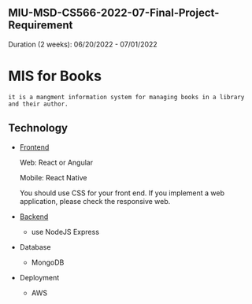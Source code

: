 ## MIU-MSD-CS566-2022-07-Final-Project-Requirement
Duration (2 weeks): 06/20/2022 - 07/01/2022 

# MIS for Books

    it is a mangment information system for managing books in a library and their author.
## Technology 

* [Frontend](https://github.com/AwaabElamin/Graduation/tree/front) 

	Web: React or Angular 

	Mobile: React Native 

	You should use CSS for your front end. If you implement a web application, please check the responsive web. 

* [Backend](https://github.com/AwaabElamin/Graduation/tree/back) 

	* use NodeJS Express


* Database 

	* MongoDB 

* Deployment  

	* AWS 

